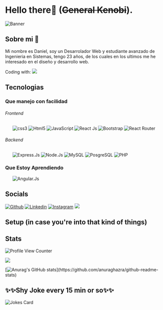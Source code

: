 # Hello there👋 (~~General Kenobi~~).
![Banner](https://user-images.githubusercontent.com/83776673/130269668-2f85a29e-b59c-4814-a5ea-bce8479eab57.png)
 
## Sobre mi 🐶
<p> Mi nombre es Daniel, soy un Desarrolador Web y estudiante avanzado de Ingenieria en Sistemas, tengo 23 años, de los cuales en los ultimos me he interesado en el diseño y desarrollo web.</p>
<p> Coding with: <img src="https://img.shields.io/badge/-VSCode-informational?style=flat-square&logo=visualstudiocode"> 
</p>

## Tecnologias
<h3>Que manejo con facilidad</h3>
<h6>Frontend</h6>
<ul> 
 <img src="https://img.shields.io/badge/CSS3-1572B6?style=for-the-badge&logo=css3&logoColor=white" alt="css3">
 <img src="https://img.shields.io/badge/HTML5-E34F26?style=for-the-badge&logo=html5&logoColor=white" alt="Html5">
 <img src="https://img.shields.io/badge/JavaScript-323330?style=for-the-badge&logo=javascript&logoColor=F7DF1E" alt="JavaScript">
 <img src="https://img.shields.io/badge/React-20232A?style=for-the-badge&logo=react&logoColor=61DAFB" alt="React Js">
 <img src="https://img.shields.io/badge/Bootstrap-563D7C?style=for-the-badge&logo=bootstrap&logoColor=white" alt="Bootstrap">
 <img src="https://img.shields.io/badge/React_Router-CA4245?style=for-the-badge&logo=react-router&logoColor=white" alt="React Router">
</ul>

<h6>Backend</h6>
<ul>
 <img src="https://img.shields.io/badge/express.js-%23404d59.svg?style=for-the-badge&logo=express&logoColor=%2361DAFB" alt="Express.Js">
 <img src="https://img.shields.io/badge/node.js-6DA55F?style=for-the-badge&logo=node.js&logoColor=white" alt="Node.Js">
 <img src="https://img.shields.io/badge/MySQL-CA4245?style=for-the-badge&logo=mysql&logoColor=white" alt="MySQL">
 <img src="https://img.shields.io/badge/PostgreSQL-316192?style=for-the-badge&logo=postgresql&logoColor=white" alt="PosgreSQL">
  <img src="https://img.shields.io/badge/PHP-777BB4?style=for-the-badge&logo=php&logoColor=white" alt="PHP">
 </ul>


 
<h3>Que Estoy Aprendiendo</h3>
<ul>
 <img src="https://img.shields.io/badge/angular.js-%23E23237.svg?style=for-the-badge&logo=angularjs&logoColor=white" alt="Angular.Js">
</ul>

## Socials

[![Github](https://img.shields.io/badge/GitHub-100000?style=for-the-badge&logo=github&logoColor=white)](https://github.com/Dunglita)
[![Linkedin](https://img.shields.io/badge/LinkedIn-0077B5?style=for-the-badge&logo=linkedin&logoColor=white)](https://www.linkedin.com/in/-danigarcia/)
[![Instagram](https://img.shields.io/badge/Instagram-E4405F?style=for-the-badge&logo=instagram&logoColor=white)](https://www.instagram.com/_danigarcia1)
![](https://img.shields.io/badge/Steam-000000?style=for-the-badge&logo=steam&logoColor=white)

## Setup (in case you're into that kind of things)


## Stats
![Profile View Counter](https://komarev.com/ghpvc/?username=Dunglita)

<a href="https://github.com/Dunglita/Dunglita">
  <img align="center" src="https://github-readme-stats.vercel.app/api/top-langs/?username=Dunglita&tex&title_color=ffffff&text_color=c9cacc&icon_color=2bbc8a&bg_color=1d1f21&langs_count=3" />
</a>

 [![Anurag's GitHub stats](https://github-readme-stats.vercel.app/api?username=Dunglita&tex&title_color=ffffff&text_color=c9cacc&icon_color=2bbc8a&bg_color=1d1f21&langs_count=3")](https://github.com/anuraghazra/github-readme-stats)


## ✨✨Shy Joke every 15 min or so✨✨
![Jokes Card](https://readme-jokes.vercel.app/api)

<!--
**Dunglita/Dunglita** is a ✨ _special_ ✨ repository because its `README.md` (this file) appears on your GitHub profile.
-->

